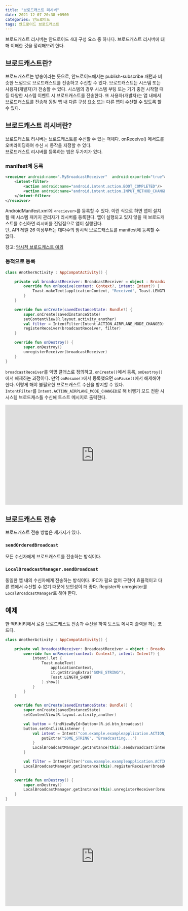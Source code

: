 ```yaml
---
title: "브로드캐스트 리시버"
date: 2021-12-07 20:38 +0900
categories: 안드로이드
tags: 안드로이드 브로드캐스트
---
```

브로드캐스트 리시버는 안드로이드 4대 구성 요소 중 하나다. 브로드캐스트 리시버에 대해 이해한 것을 정리해보려 한다.

## 브로드캐스트란?

브로드캐스트는 방송이라는 뜻으로, 안드로이드에서는 publish-subscribe 패턴과 비슷한 느낌으로 브로드캐스트를 전송하고 수신할 수 있다. 브로드캐스트는 시스템 또는 사용자(개발자)가 전송할 수 있다. 시스템의 경우 시스템 부팅 또는 기기 충전 시작할 때 등 다양한 시스템 이벤트 시 브로드캐스트를 전송한다. 또 사용자(개발자)는 앱 내에서 브로드캐스트를 전송해 동일 앱 내 다른 구성 요소 또는 다른 앱이 수신할 수 있도록 할 수 있다.

## 브로드캐스트 리시버란?

브로드캐스트 리시버는 브로드캐스트를 수신할 수 있는 객체다. onReceive() 메서드를 오버라이딩하여 수신 시 동작을 지정할 수 있다.  
브로드캐스트 리시버를 등록하는 법은 두가지가 있다.

### manifest에 등록

```xml
<receiver android:name=".MyBroadcastReceiver"  android:exported="true">
    <intent-filter>
        <action android:name="android.intent.action.BOOT_COMPLETED"/>
        <action android:name="android.intent.action.INPUT_METHOD_CHANGED" />
    </intent-filter>
</receiver>
```

AndroidManifest.xml에 `<reciever>`를 등록할 수 있다. 이런 식으로 하면 앱이 설치될 때 시스템 패키지 관리자가 리시버를 등록한다. 앱이 실행되고 있지 않을 때 브로드캐스트를 수신하면 리시버를 진입점으로 앱이 실행된다.  
단, API 레벨 26 이상부터는 대다수의 암시적 브로드캐스트를 manifest에 등록할 수 없다.

참고: [암시적 브로드캐스트 예외](https://developer.android.com/guide/components/broadcast-exceptions?hl=ko)
### 동적으로 등록
```kotlin
class AnotherActivity : AppCompatActivity() {

    private val broadcastReceiver: BroadcastReceiver = object : BroadcastReceiver() {
        override fun onReceive(context: Context?, intent: Intent?) {
            Toast.makeText(applicationContext, "Received", Toast.LENGTH_SHORT).show()
        }
    }

    override fun onCreate(savedInstanceState: Bundle?) {
        super.onCreate(savedInstanceState)
        setContentView(R.layout.activity_another)
        val filter = IntentFilter(Intent.ACTION_AIRPLANE_MODE_CHANGED)
        registerReceiver(broadcastReceiver, filter)
    }

    override fun onDestroy() {
        super.onDestroy()
        unregisterReceiver(broadcastReceiver)
    }
}
```
`broadcastReceiver`를 익명 클래스로 정의하고, `onCreate()`에서 등록, `onDestroy()`에서 해제하는 과정이다. 만약 `onResume()`에서 등록했으면 `onPause()`에서 해제해야 한다. 이렇게 해야 불필요한 브로드캐스트 수신을 방지할 수 있다.  
`IntentFilter`를 `Intent.ACTION_AIRPLANE_MODE_CHANGED`로 해 비행기 모드 전환 시 시스템 브로드캐스틀 수신해 토스트 메시지로 출력한다.

<iframe width="560" height="315" src="https://www.youtube.com/embed/kWxGa7TF0YE" title="YouTube video player" frameborder="0" allow="accelerometer; autoplay; clipboard-write; encrypted-media; gyroscope; picture-in-picture" allowfullscreen></iframe>

## 브로드캐스트 전송
브로드캐스트 전송 방법은 세가지가 있다.
### `sendOrderedBroadcast`
모든 수신자에게 브로드캐스트를 전송하는 방식이다.
### `LocalBroadcastManager.sendBroadcast`
동일한 앱 내의 수신자에게 전송하는 방식이다. IPC가 필요 없어 구현이 효율적이고 다른 앱에서 수신할 수 없기 때문에 보안성이 더 좋다. Register와 unregister를 `LocalBroadcastManager`로 해야 한다.
## 예제
한 액티비티에서 로컬 브로드캐스트 전송과 수신을 하여 토스트 메시지 출력을 하는 코드다.
```kotlin
class AnotherActivity : AppCompatActivity() {

    private val broadcastReceiver: BroadcastReceiver = object : BroadcastReceiver() {
        override fun onReceive(context: Context?, intent: Intent?) {
            intent?.let {
                Toast.makeText(
                    applicationContext,
                    it.getStringExtra("SOME_STRING"),
                    Toast.LENGTH_SHORT
                ).show()
            }
        }
    }

    override fun onCreate(savedInstanceState: Bundle?) {
        super.onCreate(savedInstanceState)
        setContentView(R.layout.activity_another)

        val button = findViewById<Button>(R.id.btn_broadcast)
        button.setOnClickListener {
            val intent = Intent("com.example.exampleapplication.ACTION_BROADCAST").apply {
                putExtra("SOME_STRING", "Broadcasting...")
            }
            LocalBroadcastManager.getInstance(this).sendBroadcast(intent)
        }

        val filter = IntentFilter("com.example.exampleapplication.ACTION_BROADCAST")
        LocalBroadcastManager.getInstance(this).registerReceiver(broadcastReceiver, filter)
    }

    override fun onDestroy() {
        super.onDestroy()
        LocalBroadcastManager.getInstance(this).unregisterReceiver(broadcastReceiver)
    }
}
```

<iframe width="560" height="315" src="https://www.youtube.com/embed/zjehYSOVqSA" title="YouTube video player" frameborder="0" allow="accelerometer; autoplay; clipboard-write; encrypted-media; gyroscope; picture-in-picture" allowfullscreen></iframe>